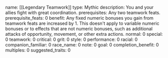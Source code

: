 name: [[Legendary Teamwork]]
type: Mythic
description: You and your allies fight with great coordination.
prerequisites: Any two teamwork feats.
prerequisite_feats: 0
benefit: Any fixed numeric bonuses you gain from teamwork feats are increased by 1. This doesn't apply to variable numeric bonuses or to effects that are not numeric bonuses, such as additional attacks of opportunity, movement, or other extra actions.
normal: 0
special: 0
teamwork: 0
critical: 0
grit: 0
style: 0
performance: 0
racial: 0
companion_familiar: 0
race_name: 0
note: 0
goal: 0
completion_benefit: 0
multiples: 0
suggested_traits: 0
